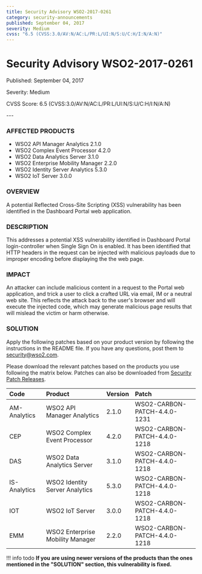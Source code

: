 ```yaml
---
title: Security Advisory WSO2-2017-0261
category: security-announcements
published: September 04, 2017
severity: Medium
cvss: "6.5 (CVSS:3.0/AV:N/AC:L/PR:L/UI:N/S:U/C:H/I:N/A:N)"
---
```


# Security Advisory WSO2-2017-0261

<p class="doc-info">Published: September 04, 2017</p>
<p class="doc-info">Severity: Medium</p>
<p class="doc-info">CVSS Score: 6.5 (CVSS:3.0/AV:N/AC:L/PR:L/UI:N/S:U/C:H/I:N/A:N)</p>
---

### AFFECTED PRODUCTS
* WSO2 API Manager Analytics 2.1.0
* WSO2 Complex Event Processor 4.2.0
* WSO2 Data Analytics Server 3.1.0
* WSO2 Enterprise Mobility Manager 2.2.0
* WSO2 Identity Server Analytics 5.3.0
* WSO2 IoT Server 3.0.0


### OVERVIEW
A potential Reflected Cross-Site Scripting (XSS) vulnerability has been identified in the Dashboard Portal web application.


### DESCRIPTION
This addresses a potential XSS vulnerability identified in Dashboard Portal login-controller when Single Sign On is enabled. It has been identified that HTTP headers in the request can be injected with malicious payloads due to improper encoding before displaying the the web page.


### IMPACT
An attacker can include malicious content in a request to the Portal web application, and trick a user to click a crafted URL via email, IM or a neutral web site. This reflects the attack back to the user's browser and will execute the injected code, which may generate malicious page results that will mislead the victim or harm otherwise.


### SOLUTION
Apply the following patches based on your product version by following the instructions in the README file. If you have any questions, post them to <security@wso2.com>.

Please download the relevant patches based on the products you use following the matrix below. Patches can also be downloaded from [Security Patch Releases](https://wso2.com/security-patch-releases/).


| **Code** | **Product**          | **Version** | **Patch**                    |
| :--- | :------ | :------ | :---- |
| AM-Analytics | WSO2 API Manager Analytics | 2.1.0 | WSO2-CARBON-PATCH-4.4.0-1231 |
| CEP | WSO2 Complex Event Processor | 4.2.0 | WSO2-CARBON-PATCH-4.4.0-1218 |
| DAS | WSO2 Data Analytics Server | 3.1.0 | WSO2-CARBON-PATCH-4.4.0-1218 |
| IS-Analytics | WSO2 Identity Server Analytics | 5.3.0 | WSO2-CARBON-PATCH-4.4.0-1218 |
| IOT | WSO2 IoT Server | 3.0.0 | WSO2-CARBON-PATCH-4.4.0-1218 |
| EMM | WSO2 Enterprise Mobility Manager | 2.2.0 | WSO2-CARBON-PATCH-4.4.0-1218


!!! info todo
    **If you are using newer versions of the products than the ones mentioned in the "SOLUTION" section, this vulnerability is fixed.**
